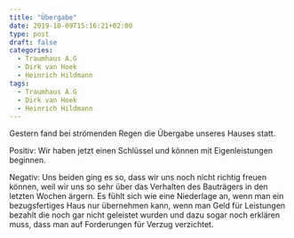 ```yaml
---
title: "Übergabe"
date: 2019-10-09T15:16:21+02:00
type: post
draft: false
categories:
  - Traumhaus A.G
  - Dirk van Hoek
  - Heinrich Hildmann
tags:
  - Traumhaus A.G
  - Dirk van Hoek
  - Heinrich Hildmann
---
```


Gestern fand bei strömenden Regen die Übergabe unseres Hauses statt.

Positiv: Wir haben jetzt einen Schlüssel und können mit Eigenleistungen beginnen.

Negativ: Uns beiden ging es so, dass wir uns noch nicht richtig freuen können, weil wir uns so sehr über das Verhalten des Bauträgers in den letzten Wochen ärgern.
Es fühlt sich wie eine Niederlage an, wenn man ein bezugsfertiges Haus nur übernehmen kann, wenn man Geld für Leistungen bezahlt die noch gar nicht geleistet wurden und dazu sogar noch erklären muss, dass man auf Forderungen für Verzug verzichtet.
